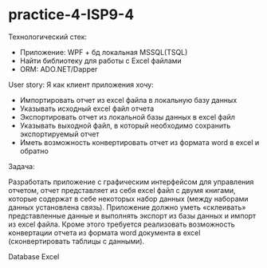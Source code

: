 # practice-4-ISP9-4

Технологический стек:

* Приложение: WPF + бд локальная MSSQL(TSQL)
* Найти библиотеку для работы с Excel файлами
* ORM: ADO.NET/Dapper

User story:
Я как клиент приложения хочу: 
* Импортировать отчет из excel файла в локальную базу данных
* Указывать исходный excel файл отчета
* Экспортировать отчет из локальной базы данных в excel файл
* Указывать выходной файл, в который необходимо сохранить экспортируемый отчет
* Иметь возможность конвертировать отчет из формата word в excel и обратно

Задача:

Разработать приложение с графическим интерфейсом для управления отчетом, отчет представляет из себя excel файл с двумя книгами, которые содержат в себе некоторых набор данных (между наборами данных установлена связь). Приложение должно уметь «склеивать» представленные данные и выполнять экспорт из базы данных и импорт из excel файла. Кроме этого требуется реализовать возможность конвертации отчета из формата word документа в excel (сконвертировать таблицы с данными).

Database
Excel